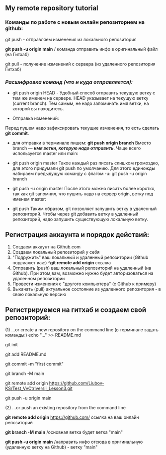 ## My remote repository tutorial

### Команды по работе с новым онлайн репозиторием на github:

git push - отправляем изменения из локального репозитория

**git push -u origin main** / команда отправить инфо в оригинальный файл (на Гитхаб) 
 
git pull - получение изменений с сервера (из удаленного репозитория Гитхаб)

### *Расшифровка команд (что и куда отправляется):*

* git push origin HEAD  - Удобный способ отправить текущую ветку с тем же именем на сервере.
HEAD указывает на текущую ветку (current branch). Тем самым, не надо запоминать имя ветки, на которой вы находитесь.

* Отправка изменений:

Перед пушем надо зафиксировать текущие изменения, то есть сделать **git commit**.

* для отправки в терминале пишем:
**git push origin branch** 
Вместо branch — *__имя ветки, которую надо отправить__*. Чаще всего используется master или main: 

* git push origin master 
Такое каждый раз писать слишком громоздко, для этого придумали git push по умолчанию. Для этого единожды набираем предыдущую команду с флагом -u:  git push -u origin branch

* git push -u origin master
После этого можно писать более коротко, так как git запомнил, что пушить надо на сервер origin, ветку под именем master:

* git push
Таким образом, git позволяет запушить ветку в удаленный репозиторий. Чтобы через git добавить ветку в удаленный репозиторий, надо запушить существующую локальную ветку.


## Регистрация аккаунта и порядок действий: 
1. Создаем аккаунт на Github.com
2. Создаем локальный репозиторий у себя
3. "Подружить" ваш локальный и удаленный репозитории (Github подскажет как:)   ^**git remote add origin**  ссылка
4. Отправить (push) ваш локальный репозиторий на удаленный (на Github). При этом,вам, возможно нужно будет авторизоваться на удаленном репозитории
5. Провести изменения с "другого компьютера" (с Github к примеру)
6. Выкачать (pull) актуальное состояние из удаленного репозитория - в свою локальную версию

## Регистрируемся на гитхаб и создаем свой репозиторий:

(1) …or create a new repository on the command line (в терминале задать команды:)
echo "..." >> README.md

git init

git add README.md

git commit -m "first commit"

git branch -M main

git remote add origin https://github.com/Liubov-KS/Test_VvCtrlversii_Lesson3.git

git push -u origin main

(2) …or push an existing repository from the command line

__git remote add origin__ https://github.com/ ссылка на ваш онлайн репозиторий

__git branch -M main__    /основная ветка будет ветка "main"

__git push -u origin main__ /направить инфо отсюда в оригинальную (удаленную ветку на Github) - ветку "main"

